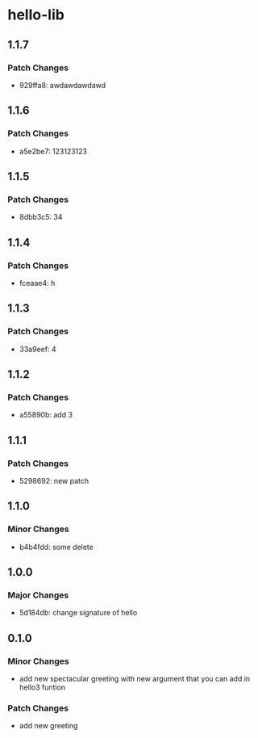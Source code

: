 # hello-lib

## 1.1.7

### Patch Changes

- 929ffa8: awdawdawdawd

## 1.1.6

### Patch Changes

- a5e2be7: 123123123

## 1.1.5

### Patch Changes

- 8dbb3c5: 34

## 1.1.4

### Patch Changes

- fceaae4: h

## 1.1.3

### Patch Changes

- 33a9eef: 4

## 1.1.2

### Patch Changes

- a55890b: add 3

## 1.1.1

### Patch Changes

- 5298692: new patch

## 1.1.0

### Minor Changes

- b4b4fdd: some delete

## 1.0.0

### Major Changes

- 5d184db: change signature of hello

## 0.1.0

### Minor Changes

- add new spectacular greeting with new argument that you can add in hello3 funtion

### Patch Changes

- add new greeting
